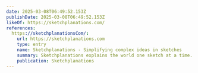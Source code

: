 ```yaml
---
date: 2025-03-08T06:49:52.153Z
publishDate: 2025-03-08T06:49:52.153Z
likeOf: https://sketchplanations.com/
references:
  https://sketchplanationsCom/:
    url: https://sketchplanations.com
    type: entry
    name: Sketchplanations - Simplifying complex ideas in sketches
    summary: Sketchplanations explains the world one sketch at a time. Discover clear, simple sketches that break down ideas from science, creativity, psychology, and more. Explore recent sketches, search for topics, and share your favourites. Start here.
    publication: Sketchplanations
---
```


